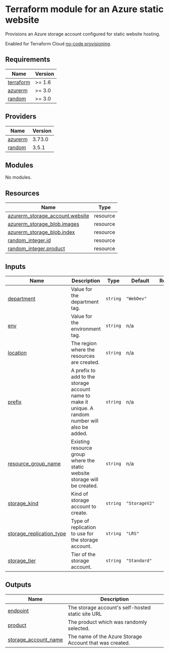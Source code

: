 # Terraform module for an Azure static website

Provisions an Azure storage account configured for static website hosting.

Enabled for Terraform Cloud [no-code provisioning](https://developer.hashicorp.com/terraform/cloud-docs/no-code-provisioning/module-design).

<!-- BEGIN_TF_DOCS -->
## Requirements

| Name | Version |
|------|---------|
| <a name="requirement_terraform"></a> [terraform](#requirement\_terraform) | >= 1.6 |
| <a name="requirement_azurerm"></a> [azurerm](#requirement\_azurerm) | >= 3.0 |
| <a name="requirement_random"></a> [random](#requirement\_random) | >= 3.0 |

## Providers

| Name | Version |
|------|---------|
| <a name="provider_azurerm"></a> [azurerm](#provider\_azurerm) | 3.73.0 |
| <a name="provider_random"></a> [random](#provider\_random) | 3.5.1 |

## Modules

No modules.

## Resources

| Name | Type |
|------|------|
| [azurerm_storage_account.website](https://registry.terraform.io/providers/hashicorp/azurerm/latest/docs/resources/storage_account) | resource |
| [azurerm_storage_blob.images](https://registry.terraform.io/providers/hashicorp/azurerm/latest/docs/resources/storage_blob) | resource |
| [azurerm_storage_blob.index](https://registry.terraform.io/providers/hashicorp/azurerm/latest/docs/resources/storage_blob) | resource |
| [random_integer.id](https://registry.terraform.io/providers/hashicorp/random/latest/docs/resources/integer) | resource |
| [random_integer.product](https://registry.terraform.io/providers/hashicorp/random/latest/docs/resources/integer) | resource |

## Inputs

| Name | Description | Type | Default | Required |
|------|-------------|------|---------|:--------:|
| <a name="input_department"></a> [department](#input\_department) | Value for the department tag. | `string` | `"WebDev"` | no |
| <a name="input_env"></a> [env](#input\_env) | Value for the environment tag. | `string` | n/a | yes |
| <a name="input_location"></a> [location](#input\_location) | The region where the resources are created. | `string` | n/a | yes |
| <a name="input_prefix"></a> [prefix](#input\_prefix) | A prefix to add to the storage account name to make it unique. A random number will also be added. | `string` | n/a | yes |
| <a name="input_resource_group_name"></a> [resource\_group\_name](#input\_resource\_group\_name) | Existing resource group where the static website storage will be created. | `string` | n/a | yes |
| <a name="input_storage_kind"></a> [storage\_kind](#input\_storage\_kind) | Kind of storage account to create. | `string` | `"StorageV2"` | no |
| <a name="input_storage_replication_type"></a> [storage\_replication\_type](#input\_storage\_replication\_type) | Type of replication to use for the storage account. | `string` | `"LRS"` | no |
| <a name="input_storage_tier"></a> [storage\_tier](#input\_storage\_tier) | Tier of the storage account. | `string` | `"Standard"` | no |

## Outputs

| Name | Description |
|------|-------------|
| <a name="output_endpoint"></a> [endpoint](#output\_endpoint) | The storage account's self-hosted static site URL |
| <a name="output_product"></a> [product](#output\_product) | The product which was randomly selected. |
| <a name="output_storage_account_name"></a> [storage\_account\_name](#output\_storage\_account\_name) | The name of the Azure Storage Account that was created. |
<!-- END_TF_DOCS -->